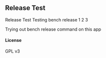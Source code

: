 ## Release Test

Release Test
Testing bench release
1
2
3

Trying out bench release command on this app

#### License

GPL v3
